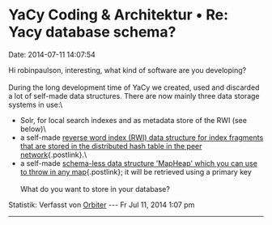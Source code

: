 YaCy Coding & Architektur • Re: Yacy database schema?
=====================================================

Date: 2014-07-11 14:07:54

Hi robinpaulson, interesting, what kind of software are you developing?\
\
During the long development time of YaCy we created, used and discarded
a lot of self-made data structures. There are now mainly three data
storage systems in use:\
- Solr, for local search indexes and as metadata store of the RWI (see
below)\
- a self-made [reverse word index (RWI) data structure for index
fragments that are stored in the distributed hash table in the peer
network](http://yacy.net/api/javadoc/net/yacy/kelondro/rwi/package-summary.html){.postlink}.\
- a self-made [schema-less data structure \'MapHeap\' which you can use
to throw in any
map](http://yacy.net/api/javadoc/net/yacy/kelondro/blob/MapHeap.html){.postlink};
it will be retrieved using a primary key\
\
What do you want to store in your database?

Statistik: Verfasst von
[Orbiter](http://forum.yacy-websuche.de/memberlist.php?mode=viewprofile&u=2)
--- Fr Jul 11, 2014 1:07 pm

------------------------------------------------------------------------
